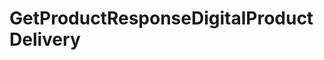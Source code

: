 # GetProductResponseDigitalProductDelivery







<!-- This file was generated by liblab | https://liblab.com/ -->